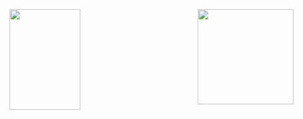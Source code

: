 <img align='left' src="https://github-readme-stats.vercel.app/api?username=yooniversal" width="50%" height="180px">

<a href="https://solved.ac/caritas1996">
  <img align='right' src="http://mazassumnida.wtf/api/v2/generate_badge?boj=caritas1996" wieth="50%" height="170px">
</a>
